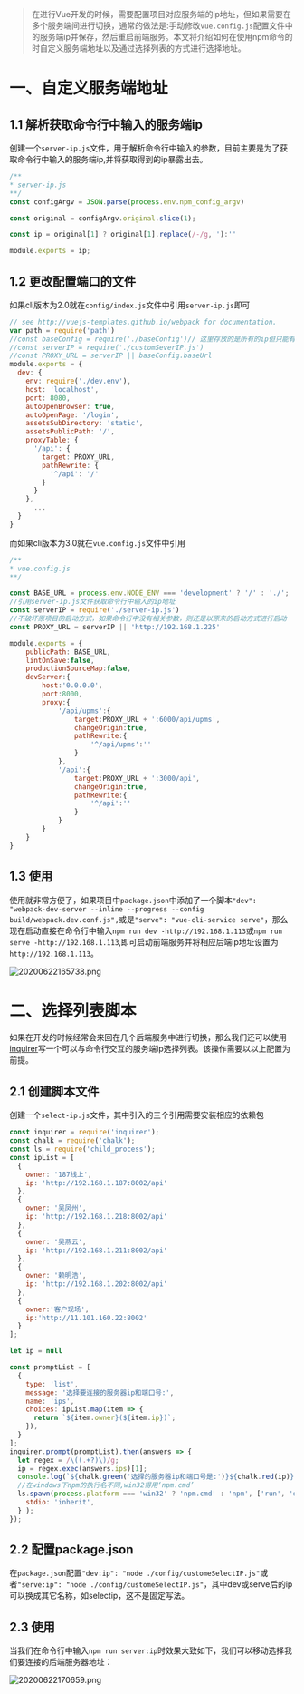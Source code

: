 > 在进行Vue开发的时候，需要配置项目对应服务端的ip地址，但如果需要在多个服务端间进行切换，通常的做法是:手动修改`vue.config.js`配置文件中的服务端ip并保存，然后重启前端服务。本文将介绍如何在使用npm命令的时自定义服务端地址以及通过选择列表的方式进行选择地址。

# 一、自定义服务端地址

## 1.1 解析获取命令行中输入的服务端ip

创建一个`server-ip.js`文件，用于解析命令行中输入的参数，目前主要是为了获取命令行中输入的服务端ip,并将获取得到的ip暴露出去。

```javascript
/**
* server-ip.js
**/
const configArgv = JSON.parse(process.env.npm_config_argv)

const original = configArgv.original.slice(1);

const ip = original[1] ? original[1].replace(/-/g,''):''

module.exports = ip;
```
## 1.2 更改配置端口的文件

如果cli版本为2.0就在`config/index.js`文件中引用`server-ip.js`即可

```js
// see http://vuejs-templates.github.io/webpack for documentation.
var path = require('path')
//const baseConfig = require('./baseConfig')// 这里存放的是所有的ip但只能有一个被引用，其它的注释了
//const serverIP = require('./customSeverIP.js')
//const PROXY_URL = serverIP || baseConfig.baseUrl
module.exports = {
  dev: {
    env: require('./dev.env'),
    host: 'localhost',
    port: 8080,
    autoOpenBrowser: true,
    autoOpenPage: '/login',
    assetsSubDirectory: 'static',
    assetsPublicPath: '/',
    proxyTable: {
      '/api': {
        target: PROXY_URL,
        pathRewrite: {
          '^/api': '/'
        }
      }
    },
      ...
  }
}
```

而如果cli版本为3.0就在`vue.config.js`文件中引用

```javascript
/**
* vue.config.js
**/

const BASE_URL = process.env.NODE_ENV === 'development' ? '/' : './';
//引用server-ip.js文件获取命令行中输入的ip地址
const serverIP = require('./server-ip.js')
//不破坏原项目的启动方式，如果命令行中没有相关参数，则还是以原来的启动方式进行启动
const PROXY_URL = serverIP || 'http://192.168.1.225'

module.exports = {
    publicPath: BASE_URL,
    lintOnSave:false,
    productionSourceMap:false,
    devServer:{
        host:'0.0.0.0',
        port:8000,
        proxy:{
            '/api/upms':{
                target:PROXY_URL + ':6000/api/upms',
                changeOrigin:true,
                pathRewrite:{
                    '^/api/upms':''
                }
            },
            '/api':{
                target:PROXY_URL + ':3000/api',
                changeOrigin:true,
                pathRewrite:{
                    '^/api':''
                }
            }
        }
    }
}
```

## 1.3 使用

使用就非常方便了，如果项目中`package.json`中添加了一个脚本`"dev": "webpack-dev-server --inline --progress --config build/webpack.dev.conf.js",`或是`"serve": "vue-cli-service serve"`，那么现在启动直接在命令行中输入`npm run dev -http://192.168.1.113`或`npm run serve -http://192.168.1.113`,即可启动前端服务并将相应后端ip地址设置为`http://192.168.1.113`。

![20200622165738.png](https://gitee.com/GitWuJun/MyPicBed/raw/master/images/20200622165738.png)

# 二、选择列表脚本

如果在开发的时候经常会来回在几个后端服务中进行切换，那么我们还可以使用[inquirer](https://www.npmjs.com/package/inquirer)写一个可以与命令行交互的服务端ip选择列表。该操作需要以以上配置为前提。

## 2.1 创建脚本文件

创建一个`select-ip.js`文件，其中引入的三个引用需要安装相应的依赖包

```javascript
const inquirer = require('inquirer');
const chalk = require('chalk');
const ls = require('child_process');
const ipList = [
  {
    owner: '187线上',
    ip: 'http://192.168.1.187:8002/api'
  },
  {
    owner: '吴凤州',
    ip: 'http://192.168.1.218:8002/api'
  },
  {
    owner: '吴燕云',
    ip: 'http://192.168.1.211:8002/api'
  },
  {
    owner: '赖明浩',
    ip: 'http://192.168.1.202:8002/api'
  },
  {
    owner:'客户现场',
    ip:'http://11.101.160.22:8002'
  }
];

let ip = null

const promptList = [
  {
    type: 'list',
    message: '选择要连接的服务器ip和端口号:',
    name: 'ips',
    choices: ipList.map(item => {
      return `${item.owner}(${item.ip})`;
    }),
  }
];
inquirer.prompt(promptList).then(answers => {
  let regex = /\((.+?)\)/g;
  ip = regex.exec(answers.ips)[1];
  console.log(`${chalk.green('选择的服务器ip和端口号是:')}${chalk.red(ip)}`);
  //在windows下npm的执行名不同,win32得用‘npm.cmd’
  ls.spawn(process.platform === 'win32' ? 'npm.cmd' : 'npm', ['run', 'dev' `-${ip}`], {
    stdio: 'inherit',
  } );
});
```

## 2.2 配置package.json

在`package.json`配置`"dev:ip": "node ./config/customeSelectIP.js"`或者`"serve:ip": "node ./config/customeSelectIP.js"`，其中dev或serve后的ip可以换成其它名称，如selectip，这不是固定写法。

## 2.3 使用

当我们在命令行中输入`npm run server:ip`时效果大致如下，我们可以移动选择我们要连接的后端服务器地址：

![20200622170659.png](https://gitee.com/GitWuJun/MyPicBed/raw/master/images/20200622170659.png)

